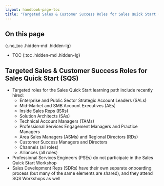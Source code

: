 ```yaml
---
layout: handbook-page-toc
title: "Targeted Sales & Customer Success Roles for Sales Quick Start (SQS)"
---
```


## On this page
{:.no_toc .hidden-md .hidden-lg}

- TOC
{:toc .hidden-md .hidden-lg}


## Targeted Sales & Customer Success Roles for Sales Quick Start (SQS)
*  Targeted roles for the Sales Quick Start learning path include recently hired: 
   - Enterprise and Public Sector Strategic Account Leaders (SALs)
   - Mid-Market and SMB Account Executives (AEs)
   - Inside Sales Reps (ISRs)
   - Solution Architects (SAs) 
   - Technical Account Managers (TAMs) 
   - Professional Services Engagement Managers and Practice Managers
   - Area Sales Managers (ASMs) and Regional Directors (RDs)
   - Customer Success Managers and Directors
   - Channels (all roles)
   - Alliances (all roles)
*  Professional Services Engineers (PSEs) do not participate in the Sales Quick Start Workshop
*  Sales Development Reps (SDRs) have their own separate onboarding process (but many of the same elements are shared), and they attend SQS Workshops as well
